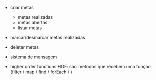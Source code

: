 * criar metas 
  - metas realizadas
  - metas abertas 
  - listar metas
* marcar/desmarcar metas realizadas
* deletar metas
* sistema de mensagem




* higher order functions HOF: são metodos que recebem  uma função
    (filter / map / find / forEach /  )